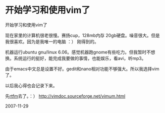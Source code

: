 # 开始学习和使用vim了

开始学习和使用vim了

现在家里的计算机很老很慢。赛扬cup，128mb内存 20gb硬盘。噪音很大。但是我很喜欢。因为是我唯一的电脑 ：） 刚得到的。

机器运行ubuntu gnu/linux 6.06。感觉机器跑gnome有些吃力。但我暂时不想换。系统运行的挺好，能完成我要做的事情，也能娱乐，看avi，听mp3。

由于emacs中文总是设置不好。gedit和nano相对功能不够强大。所以我选择vim了。

以后我心得也会记录下来。

先[rtfm](http://pengyou.rijiben.org/node/1072)去了。：） http://vimdoc.sourceforge.net/vimum.html



2007-11-29
